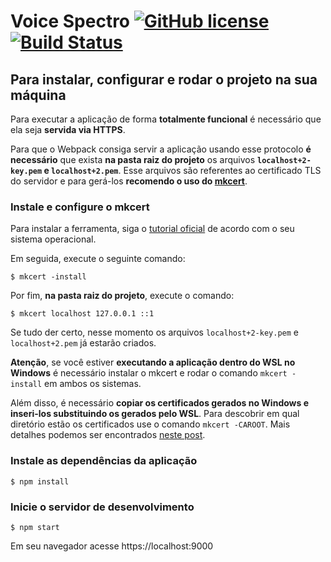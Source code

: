 # Voice Spectro [![GitHub license](https://img.shields.io/badge/license-MIT-blue.svg)](https://github.com/leoaugustov/voice-spectro/blob/main/LICENSE) [![Build Status](https://app.travis-ci.com/leoaugustov/voice-spectro.svg?branch=main)](https://app.travis-ci.com/github/leoaugustov/voice-spectro)

## Para instalar, configurar e rodar o projeto na sua máquina
Para executar a aplicação de forma **totalmente funcional** é necessário que ela seja **servida via HTTPS**.

Para que o Webpack consiga servir a aplicação usando esse protocolo **é necessário** que exista **na pasta raiz do projeto** os arquivos **`localhost+2-key.pem` e `localhost+2.pem`**. Esse arquivos são referentes ao certificado TLS do servidor e para gerá-los **recomendo o uso do [mkcert](https://github.com/FiloSottile/mkcert)**.

### Instale e configure o mkcert
Para instalar a ferramenta, siga o [tutorial oficial](https://github.com/FiloSottile/mkcert#installation) de acordo com o seu sistema operacional.

Em seguida, execute o seguinte comando:
    
    $ mkcert -install

Por fim, **na pasta raiz do projeto**, execute o comando:

    $ mkcert localhost 127.0.0.1 ::1

Se tudo der certo, nesse momento os arquivos `localhost+2-key.pem` e `localhost+2.pem` já estarão criados.

**Atenção**, se você estiver **executando a aplicação dentro do WSL no Windows** é necessário instalar o mkcert e rodar o comando `mkcert -install` em ambos os sistemas.

Além disso, é necessário **copiar os certificados gerados no Windows e inseri-los substituindo os gerados pelo WSL**. Para descobrir em qual diretório estão os certificados use o comando `mkcert -CAROOT`. Mais detalhes podemos ser encontrados [neste post](https://www.haveiplayedbowie.today/blog/posts/secure-localhost-with-mkcert/).

### Instale as dependências da aplicação
    $ npm install

### Inicie o servidor de desenvolvimento
    $ npm start

Em seu navegador acesse https://localhost:9000

